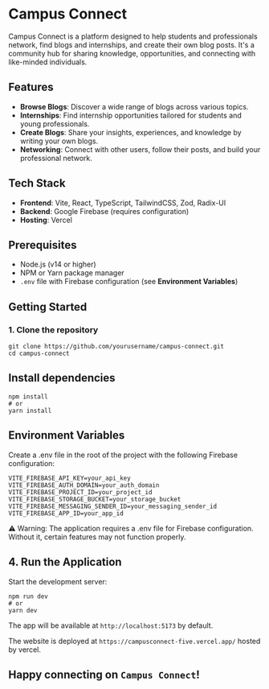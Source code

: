 # Campus Connect

Campus Connect is a platform designed to help students and professionals network, find blogs and internships, and create their own blog posts. It's a community hub for sharing knowledge, opportunities, and connecting with like-minded individuals.

## Features

- **Browse Blogs**: Discover a wide range of blogs across various topics.
- **Internships**: Find internship opportunities tailored for students and young professionals.
- **Create Blogs**: Share your insights, experiences, and knowledge by writing your own blogs.
- **Networking**: Connect with other users, follow their posts, and build your professional network.

## Tech Stack

- **Frontend**: Vite, React, TypeScript, TailwindCSS, Zod, Radix-UI
- **Backend**: Google Firebase (requires configuration)
- **Hosting**: Vercel
  
## Prerequisites

- Node.js (v14 or higher)
- NPM or Yarn package manager
- `.env` file with Firebase configuration (see **Environment Variables**)

## Getting Started

### 1. Clone the repository

```
git clone https://github.com/yourusername/campus-connect.git
cd campus-connect
```

## Install dependencies
``` 
npm install
# or
yarn install
```

## Environment Variables
Create a .env file in the root of the project with the following Firebase configuration:

```
VITE_FIREBASE_API_KEY=your_api_key
VITE_FIREBASE_AUTH_DOMAIN=your_auth_domain
VITE_FIREBASE_PROJECT_ID=your_project_id
VITE_FIREBASE_STORAGE_BUCKET=your_storage_bucket
VITE_FIREBASE_MESSAGING_SENDER_ID=your_messaging_sender_id
VITE_FIREBASE_APP_ID=your_app_id
```

⚠️ Warning: The application requires a .env file for Firebase configuration. Without it, certain features may not function properly.

## 4. Run the Application
Start the development server:

```
npm run dev
# or
yarn dev
```


The app will be available at `http://localhost:5173` by default.

The website is deployed at `https://campusconnect-five.vercel.app/` hosted by vercel.

## Happy connecting on `Campus Connect`!
